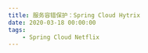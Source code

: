 ```yaml
---
title: 服务容错保护：Spring Cloud Hytrix
date: 2020-03-18 00:00:00
tags:
    - Spring Cloud Netflix
---
```


